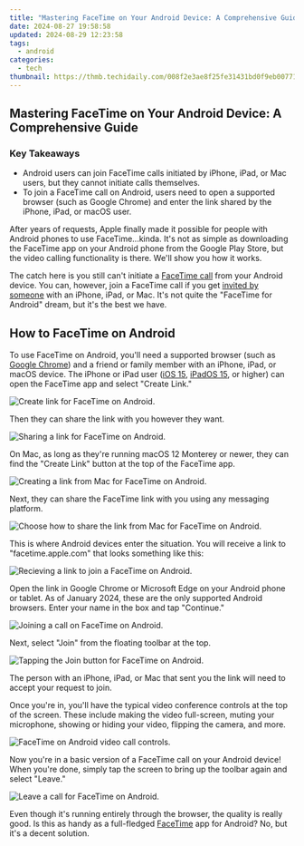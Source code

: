 ```yaml
---
title: "Mastering FaceTime on Your Android Device: A Comprehensive Guide"
date: 2024-08-27 19:58:58
updated: 2024-08-29 12:23:58
tags:
  - android
categories:
  - tech
thumbnail: https://thmb.techidaily.com/008f2e3ae8f25fe31431bd0f9eb00771fb7464648a04051f7a427b7d89dc9bcc.jpg
---
```


## Mastering FaceTime on Your Android Device: A Comprehensive Guide

### Key Takeaways

* Android users can join FaceTime calls initiated by iPhone, iPad, or Mac users, but they cannot initiate calls themselves.
* To join a FaceTime call on Android, users need to open a supported browser (such as Google Chrome) and enter the link shared by the iPhone, iPad, or macOS user.

 After years of requests, Apple finally made it possible for people with Android phones to use FaceTime...kinda. It's not as simple as downloading the FaceTime app on your Android phone from the Google Play Store, but the video calling functionality is there. We'll show you how it works.

 The catch here is you still can't initiate a [FaceTime call](https://tiktok-clips.techidaily.com/updated-insightful-comparison-of-triller-and-tiktoks-content-models-max-156-chars/) from your Android device. You can, however, join a FaceTime call if you get [invited by someone](https://screen-mirroring-recording.techidaily.com/new-in-2024-your-ultimate-guide-to-unmissable-games/) with an iPhone, iPad, or Mac. It's not quite the "FaceTime for Android" dream, but it's the best we have.

##  How to FaceTime on Android

 To use FaceTime on Android, you'll need a supported browser (such as [Google Chrome](https://www.anrdoezrs.net/links/3607085/type/dlg/sid/UUhtgUeUpU209459/https://play.google.com/store/apps/details?id=com.android.chrome)) and a friend or family member with an iPhone, iPad, or macOS device. The iPhone or iPad user ([iOS 15](https://screen-mirroring-recording.techidaily.com/new-2024-approved-elite-5-emulators-transforming-old-ps1-games-on-pcs/), [iPadOS 15](https://screen-mirroring-recording.techidaily.com/new-2024-approved-elite-5-emulators-transforming-old-ps1-games-on-pcs/), or higher) can open the FaceTime app and select "Create Link."

![Create link for FaceTime on Android.](https://static1.howtogeekimages.com/wordpress/wp-content/uploads/2024/01/2021-07-01_12-55-26.png) 

 Then they can share the link with you however they want.

![Sharing a link for FaceTime on Android.](https://static1.howtogeekimages.com/wordpress/wp-content/uploads/2024/01/2021-07-01_12-56-57.png) 

 On Mac, as long as they're running macOS 12 Monterey or newer, they can find the "Create Link" button at the top of the FaceTime app.

![Creating a link from Mac for FaceTime on Android.](https://static1.howtogeekimages.com/wordpress/wp-content/uploads/2024/01/click-the-create-link-button-in-facetime-on-mac.png) 

 Next, they can share the FaceTime link with you using any messaging platform.

![Choose how to share the link from Mac for FaceTime on Android.](https://static1.howtogeekimages.com/wordpress/wp-content/uploads/2024/01/choose-how-you-would-like-to-share-the-facetime-link-on-your-mac.png) 

 This is where Android devices enter the situation. You will receive a link to "facetime.apple.com" that looks something like this:

![Recieving a link to join a FaceTime on Android.](https://static1.howtogeekimages.com/wordpress/wp-content/uploads/2024/01/2021-07-01_13-00-38.png) 

 Open the link in Google Chrome or Microsoft Edge on your Android phone or tablet. As of January 2024, these are the only supported Android browsers. Enter your name in the box and tap "Continue."

![Joining a call on FaceTime on Android.](https://static1.howtogeekimages.com/wordpress/wp-content/uploads/2024/01/2021-07-01_13-02-38.png) 

 Next, select "Join" from the floating toolbar at the top.

![Tapping the Join button for FaceTime on Android.](https://static1.howtogeekimages.com/wordpress/wp-content/uploads/2024/01/2021-07-01_13-03-56.png) 

 The person with an iPhone, iPad, or Mac that sent you the link will need to accept your request to join.

 Once you're in, you'll have the typical video conference controls at the top of the screen. These include making the video full-screen, muting your microphone, showing or hiding your video, flipping the camera, and more.

![FaceTime on Android video call controls.](https://static1.howtogeekimages.com/wordpress/wp-content/uploads/2024/01/2021-07-01_13-06-36.png) 

 Now you're in a basic version of a FaceTime call on your Android device! When you're done, simply tap the screen to bring up the toolbar again and select "Leave."

![Leave a call for FaceTime on Android.](https://static1.howtogeekimages.com/wordpress/wp-content/uploads/2024/01/2021-07-01_13-20-29.png) 

 Even though it's running entirely through the browser, the quality is really good. Is this as handy as a full-fledged [FaceTime](https://location-fake.techidaily.com/5-best-route-generator-apps-you-should-try-on-nokia-c300-drfone-by-drfone-virtual-android/) app for Android? No, but it's a decent solution.

<ins class="adsbygoogle"
     style="display:block"
     data-ad-format="autorelaxed"
     data-ad-client="ca-pub-7571918770474297"
     data-ad-slot="1223367746"></ins>



<ins class="adsbygoogle"
     style="display:block"
     data-ad-client="ca-pub-7571918770474297"
     data-ad-slot="8358498916"
     data-ad-format="auto"
     data-full-width-responsive="true"></ins>

